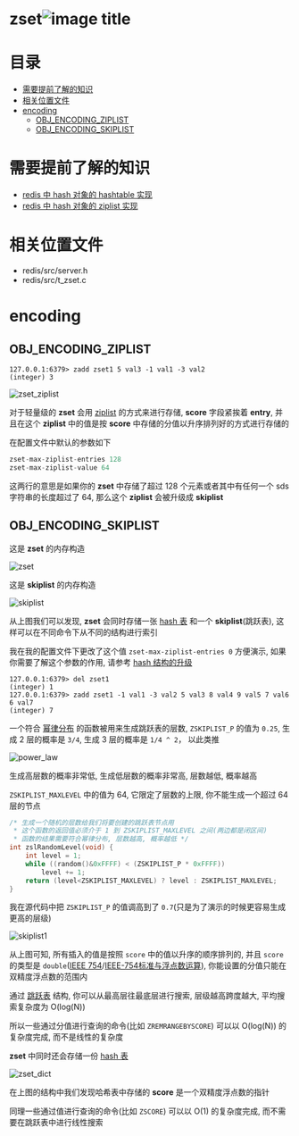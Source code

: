 # zset![image title](http://www.zpoint.xyz:8080/count/tag.svg?url=github%2FRedis-Internals%2Fzset_cn)

# 目录

* [需要提前了解的知识](#需要提前了解的知识)
* [相关位置文件](#相关位置文件)
* [encoding](#encoding)
	* [OBJ_ENCODING_ZIPLIST](#OBJ_ENCODING_ZIPLIST)
	* [OBJ_ENCODING_SKIPLIST](#OBJ_ENCODING_SKIPLIST)

# 需要提前了解的知识

* [redis 中 hash 对象的 hashtable 实现](https://github.com/zpoint/Redis-Internals/blob/5.0/Object/hash/hash_cn.md#OBJ_ENCODING_HT)
* [redis 中 hash 对象的 ziplist 实现](https://github.com/zpoint/Redis-Internals/blob/5.0/Object/hash/hash_cn.md#OBJ_ENCODING_ZIPLIST)

# 相关位置文件
* redis/src/server.h
* redis/src/t_zset.c

# encoding

## OBJ_ENCODING_ZIPLIST

```shell script
127.0.0.1:6379> zadd zset1 5 val3 -1 val1 -3 val2
(integer) 3

```

![zset_ziplist](https://github.com/zpoint/Redis-Internals/blob/5.0/Object/zset/zset_ziplist.png)

对于轻量级的 **zset** 会用 [ziplist](https://github.com/zpoint/Redis-Internals/blob/5.0/Object/hash/hash_cn.md#OBJ_ENCODING_ZIPLIST) 的方式来进行存储, **score** 字段紧挨着 **entry**, 并且在这个 **ziplist** 中的值是按 **score** 中存储的分值以升序排列好的方式进行存储的


在配置文件中默认的参数如下

```c
zset-max-ziplist-entries 128
zset-max-ziplist-value 64

```

这两行的意思是如果你的 **zset** 中存储了超过 128 个元素或者其中有任何一个 sds 字符串的长度超过了 64, 那么这个 **ziplist** 会被升级成 **skiplist**

## OBJ_ENCODING_SKIPLIST

这是 **zset** 的内存构造

![zset](https://github.com/zpoint/Redis-Internals/blob/5.0/Object/zset/zset.png)

这是 **skiplist** 的内存构造

![skiplist](https://github.com/zpoint/Redis-Internals/blob/5.0/Object/zset/skiplist.png)

从上图我们可以发现, **zset** 会同时存储一张 [hash 表](https://github.com/zpoint/Redis-Internals/blob/5.0/Object/hash/hash_cn.md#OBJ_ENCODING_HT) 和一个 **skiplist**(跳跃表), 这样可以在不同命令下从不同的结构进行索引

我在我的配置文件下更改了这个值 `zset-max-ziplist-entries 0` 方便演示, 如果你需要了解这个参数的作用, 请参考 [hash 结构的升级](https://github.com/zpoint/Redis-Internals/blob/5.0/Object/hash/hash_cn.md#%E5%8D%87%E7%BA%A7)

```shell script
127.0.0.1:6379> del zset1
(integer) 1
127.0.0.1:6379> zadd zset1 -1 val1 -3 val2 5 val3 8 val4 9 val5 7 val6 6 val7
(integer) 7

```

一个符合 [幂律分布](https://baike.baidu.com/item/%E5%B9%82%E5%BE%8B%E5%88%86%E5%B8%83/4281937?fr=aladdin) 的函数被用来生成跳跃表的层数, `ZSKIPLIST_P` 的值为 `0.25`, 生成 2 层的概率是 `3/4`, 生成 3 层的概率是 `1/4 ^ 2`， 以此类推

![power_law](https://github.com/zpoint/Redis-Internals/blob/5.0/Object/zset/power_law.png)

生成高层数的概率非常低, 生成低层数的概率非常高, 层数越低, 概率越高

`ZSKIPLIST_MAXLEVEL` 中的值为 64, 它限定了层数的上限, 你不能生成一个超过 64 层的节点

```c
/* 生成一个随机的层数给我们将要创建的跳跃表节点用
 * 这个函数的返回值必须介于 1 到 ZSKIPLIST_MAXLEVEL 之间(两边都是闭区间)
 * 函数的结果需要符合幂律分布, 层数越高, 概率越低 */
int zslRandomLevel(void) {
    int level = 1;
    while ((random()&0xFFFF) < (ZSKIPLIST_P * 0xFFFF))
        level += 1;
    return (level<ZSKIPLIST_MAXLEVEL) ? level : ZSKIPLIST_MAXLEVEL;
}

```

我在源代码中把 `ZSKIPLIST_P` 的值调高到了 `0.7`(只是为了演示的时候更容易生成更高的层级)

![skiplist1](https://github.com/zpoint/Redis-Internals/blob/5.0/Object/zset/skiplist1.png)

从上图可知, 所有插入的值是按照 `score` 中的值以升序的顺序排列的, 并且 `score` 的类型是 `double`([IEEE 754](https://en.wikipedia.org/wiki/IEEE_754-1985)/[IEEE-754标准与浮点数运算](https://blog.csdn.net/m0_37972557/article/details/84594879)), 你能设置的分值只能在双精度浮点数的范围内

通过 [跳跃表](https://zh.wikipedia.org/wiki/%E8%B7%B3%E8%B7%83%E5%88%97%E8%A1%A8) 结构, 你可以从最高层往最底层进行搜索, 层级越高跨度越大, 平均搜索复杂度为 O(log(N))

所以一些通过分值进行查询的命令(比如 `ZREMRANGEBYSCORE`) 可以以 O(log(N)) 的复杂度完成, 而不是线性的复杂度

**zset** 中同时还会存储一份 [hash 表](https://github.com/zpoint/Redis-Internals/blob/5.0/Object/hash/hash_cn.md#OBJ_ENCODING_HT)

![zset_dict](https://github.com/zpoint/Redis-Internals/blob/5.0/Object/zset/zset_dict.png)

在上图的结构中我们发现哈希表中存储的 **score** 是一个双精度浮点数的指针

同理一些通过值进行查询的命令(比如 `ZSCORE`) 可以以 O(1) 的复杂度完成, 而不需要在跳跃表中进行线性搜索

```c


```

